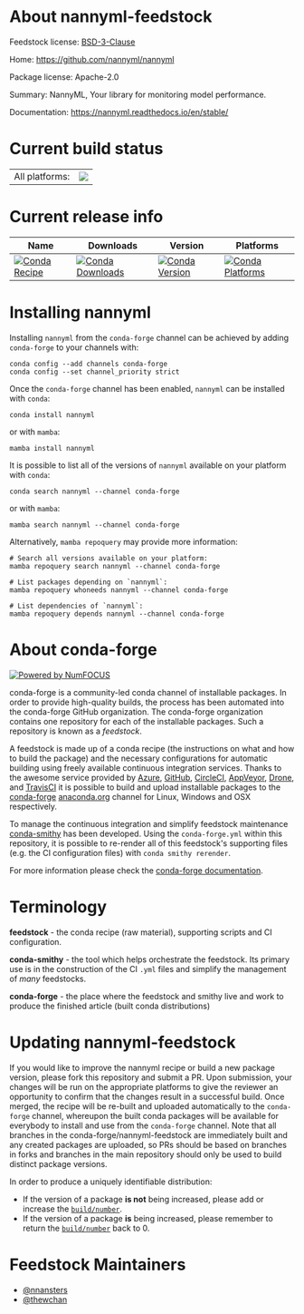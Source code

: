About nannyml-feedstock
=======================

Feedstock license: [BSD-3-Clause](https://github.com/conda-forge/nannyml-feedstock/blob/main/LICENSE.txt)

Home: https://github.com/nannyml/nannyml

Package license: Apache-2.0

Summary: NannyML, Your library for monitoring model performance.

Documentation: https://nannyml.readthedocs.io/en/stable/

Current build status
====================


<table><tr><td>All platforms:</td>
    <td>
      <a href="https://dev.azure.com/conda-forge/feedstock-builds/_build/latest?definitionId=16282&branchName=main">
        <img src="https://dev.azure.com/conda-forge/feedstock-builds/_apis/build/status/nannyml-feedstock?branchName=main">
      </a>
    </td>
  </tr>
</table>

Current release info
====================

| Name | Downloads | Version | Platforms |
| --- | --- | --- | --- |
| [![Conda Recipe](https://img.shields.io/badge/recipe-nannyml-green.svg)](https://anaconda.org/conda-forge/nannyml) | [![Conda Downloads](https://img.shields.io/conda/dn/conda-forge/nannyml.svg)](https://anaconda.org/conda-forge/nannyml) | [![Conda Version](https://img.shields.io/conda/vn/conda-forge/nannyml.svg)](https://anaconda.org/conda-forge/nannyml) | [![Conda Platforms](https://img.shields.io/conda/pn/conda-forge/nannyml.svg)](https://anaconda.org/conda-forge/nannyml) |

Installing nannyml
==================

Installing `nannyml` from the `conda-forge` channel can be achieved by adding `conda-forge` to your channels with:

```
conda config --add channels conda-forge
conda config --set channel_priority strict
```

Once the `conda-forge` channel has been enabled, `nannyml` can be installed with `conda`:

```
conda install nannyml
```

or with `mamba`:

```
mamba install nannyml
```

It is possible to list all of the versions of `nannyml` available on your platform with `conda`:

```
conda search nannyml --channel conda-forge
```

or with `mamba`:

```
mamba search nannyml --channel conda-forge
```

Alternatively, `mamba repoquery` may provide more information:

```
# Search all versions available on your platform:
mamba repoquery search nannyml --channel conda-forge

# List packages depending on `nannyml`:
mamba repoquery whoneeds nannyml --channel conda-forge

# List dependencies of `nannyml`:
mamba repoquery depends nannyml --channel conda-forge
```


About conda-forge
=================

[![Powered by
NumFOCUS](https://img.shields.io/badge/powered%20by-NumFOCUS-orange.svg?style=flat&colorA=E1523D&colorB=007D8A)](https://numfocus.org)

conda-forge is a community-led conda channel of installable packages.
In order to provide high-quality builds, the process has been automated into the
conda-forge GitHub organization. The conda-forge organization contains one repository
for each of the installable packages. Such a repository is known as a *feedstock*.

A feedstock is made up of a conda recipe (the instructions on what and how to build
the package) and the necessary configurations for automatic building using freely
available continuous integration services. Thanks to the awesome service provided by
[Azure](https://azure.microsoft.com/en-us/services/devops/), [GitHub](https://github.com/),
[CircleCI](https://circleci.com/), [AppVeyor](https://www.appveyor.com/),
[Drone](https://cloud.drone.io/welcome), and [TravisCI](https://travis-ci.com/)
it is possible to build and upload installable packages to the
[conda-forge](https://anaconda.org/conda-forge) [anaconda.org](https://anaconda.org/)
channel for Linux, Windows and OSX respectively.

To manage the continuous integration and simplify feedstock maintenance
[conda-smithy](https://github.com/conda-forge/conda-smithy) has been developed.
Using the ``conda-forge.yml`` within this repository, it is possible to re-render all of
this feedstock's supporting files (e.g. the CI configuration files) with ``conda smithy rerender``.

For more information please check the [conda-forge documentation](https://conda-forge.org/docs/).

Terminology
===========

**feedstock** - the conda recipe (raw material), supporting scripts and CI configuration.

**conda-smithy** - the tool which helps orchestrate the feedstock.
                   Its primary use is in the construction of the CI ``.yml`` files
                   and simplify the management of *many* feedstocks.

**conda-forge** - the place where the feedstock and smithy live and work to
                  produce the finished article (built conda distributions)


Updating nannyml-feedstock
==========================

If you would like to improve the nannyml recipe or build a new
package version, please fork this repository and submit a PR. Upon submission,
your changes will be run on the appropriate platforms to give the reviewer an
opportunity to confirm that the changes result in a successful build. Once
merged, the recipe will be re-built and uploaded automatically to the
`conda-forge` channel, whereupon the built conda packages will be available for
everybody to install and use from the `conda-forge` channel.
Note that all branches in the conda-forge/nannyml-feedstock are
immediately built and any created packages are uploaded, so PRs should be based
on branches in forks and branches in the main repository should only be used to
build distinct package versions.

In order to produce a uniquely identifiable distribution:
 * If the version of a package **is not** being increased, please add or increase
   the [``build/number``](https://docs.conda.io/projects/conda-build/en/latest/resources/define-metadata.html#build-number-and-string).
 * If the version of a package **is** being increased, please remember to return
   the [``build/number``](https://docs.conda.io/projects/conda-build/en/latest/resources/define-metadata.html#build-number-and-string)
   back to 0.

Feedstock Maintainers
=====================

* [@nnansters](https://github.com/nnansters/)
* [@thewchan](https://github.com/thewchan/)


